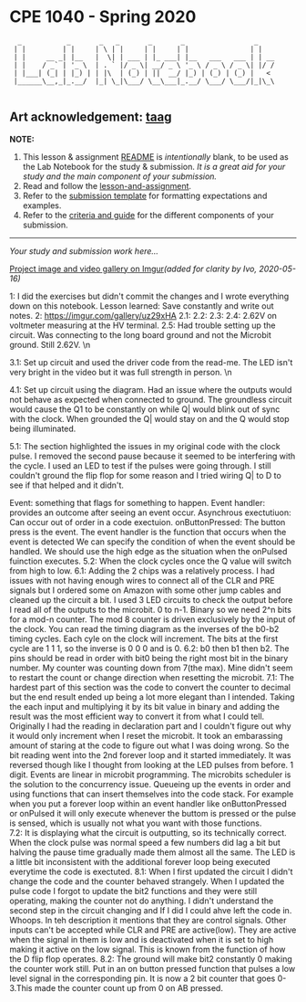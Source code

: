 # CPE 1040 - Spring 2020
```
  _           _       _   _       _       _                 _    
 | |         | |     | \ | |     | |     | |               | |   
 | |     __ _| |__   |  \| | ___ | |_ ___| |__   ___   ___ | | __
 | |    / _` | '_ \  | . ` |/ _ \| __/ _ \ '_ \ / _ \ / _ \| |/ /
 | |___| (_| | |_) | | |\  | (_) | ||  __/ |_) | (_) | (_) |   < 
 |______\__,_|_.__/  |_| \_|\___/ \__\___|_.__/ \___/ \___/|_|\_\
                                                                                                                      
```
Art acknowledgement: [taag](http://patorjk.com/software/taag/)
---

**NOTE:** 
1. This lesson & assignment [README](README.md) is _intentionally_ blank, to be used as the Lab Notebook for the study & submission. _It is a great aid for your study and the main component of your submission._
2. Read and follow the [lesson-and-assignment](lesson-and-assignment.md).
2. Refer to the [submission template](submission-template.md) for formatting expectations and examples. 
4. Refer to the [criteria and guide](criteria-and-guide.md) for the different components of your submission.
---

_Your study and submission work here..._

[Project image and video gallery on Imgur](https://imgur.com/gallery/uz29xHA)_(added for clarity by Ivo, 2020-05-16)_

1: I did the exercises but didn't commit the changes and I wrote everything down on this notebook. Lesson learned: Save constantly and write out notes.
2: https://imgur.com/gallery/uz29xHA 
2.1:
2.2:
2.3:
2.4: 2.62V on voltmeter measuring at the HV terminal.
2.5: Had trouble setting up the circuit. Was connecting to the long board ground and not the Microbit ground. Still 2.62V. \n

3.1: Set up circuit and used the driver code from the read-me. The LED isn't very bright in the video but it was full strength in person. \n

4.1: Set up circuit using the diagram. Had an issue where the outputs would not behave as expected when connected to ground. The
groundless circuit would cause the Q1 to be constantly on while Q| would blink out of sync with the clock. When grounded the Q| would
stay on and the Q would stop being illuminated.

5.1: The section highlighted the issues in my original code with the clock pulse. I removed the second pause because it seemed to be
interfering with the cycle. I used an LED to test if the pulses were going through. I still couldn't ground the flip flop for some
reason and I tried wiring Q| to D to see if that helped and it didn't.

Event: something that flags for something to happen. Event handler: provides an outcome after seeing an event occur. Asynchrous
exectutiuon: Can occur out of order in a code exectuion.
onButtonPressed: The button press is the event. The event handler is the function that occurs when the event is detected
We can specify the condition of when the event should be handled. We should use the high edge as the situation when the onPulsed
fuinction executes.
5.2: When the clock cycles once the Q value will switch from high to low.
6.1: Adding the 2 chips was a relatively process. I had issues with not having enough wires to connect all of the CLR and PRE signals
but I ordered some on Amazon with some other jump cables and cleaned up the circuit a bit. I used 3 LED circuits to check the output
before I read all of the outputs to the microbit.
0 to n-1. Binary so we need 2^n bits for a mod-n counter. The mod 8 counter is driven exclusively by the input of the clock.
You can read the timing diagram as the inverses of the b0-b2 timing cycles. Each cyle on the clock will increment. The bits at the first
cycle are 1 1 1, so the inverse is 0 0 0 and is 0. 
6.2: b0 then b1 then b2. The pins should be read in order with bit0 being the right most bit in the binary number. My counter was
counting down from 7(the max). Mine didn't seem to restart the count or change direction when resetting the microbit.
7.1: The hardest part of this section was the code to convert the counter to decimal but the end result ended up being a lot more
elegant than I intended. Taking the each input and multiplying it by its bit value in binary and adding the result was the most
efficient way to convert it from what I could tell. Originally I had the reading in declaration part and I couldn't figure out why it
would only increment when I reset the microbit. It took an embarassing amount of staring at the code to figure out what I was doing
wrong. So the bit reading went into the 2nd forever loop and it started immediately. It was reversed though like I thought from looking
at the LED pulses from before.
1 digit. Events are linear in microbit programming. The microbits scheduler is the solution to the concurrency issue. Queueing up the
events in order and using functions that can insert themselves into the code stack. For example when you put a forever loop within an
event handler like onButtonPressed or onPulsed it will only execute whenever the buttom is pressed or the pulse is sensed, which is
usually not what you want with those functions.  
7.2: It is displaying what the circuit is outputting, so its technically correct. When the clock pulse was normal speed a few numbers
did lag a bit but halving the pause time gradually made them almost all the same. The LED is a little bit inconsistent with the
additional forever loop being executed everytime the code is exectuted.
8.1: When I first updated the circuit I didn't change the code and the counter behaved strangely. When  I updated the pulse code I
forgot to update the bit2 functions and they were still operating, making the counter not do anything. I didn't understand the second
step in the circuit changing and If I did I could ahve left the code in. Whoops.
In teh description it mentions that they are control signals. Other inputs can't be accepted while CLR and PRE are active(low). They
are active when the signal in them is low and is deactivated when it is set to high making it active on the low signal. This is known
from the function of how the D flip flop operates.
8.2: The ground will make bit2 constantly 0 making the counter work still. Put in an on button pressed function that pulses a low level
signal in the corresponding pin. It is now a 2 bit counter that goes 0-3.This made the counter count up from 0 on AB pressed.

